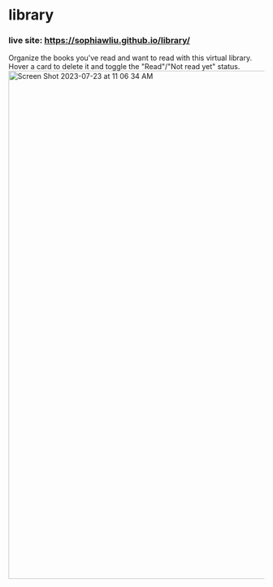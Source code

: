 # library
### live site: https://sophiawliu.github.io/library/
Organize the books you've read and want to read with this virtual library. Hover a card to delete it and toggle the "Read"/"Not read yet" status.
<img width="1000" alt="Screen Shot 2023-07-23 at 11 06 34 AM" src="https://github.com/sophiawliu/library/assets/122403050/4ecca2e2-219d-4f33-bb56-8443a44ca668">
